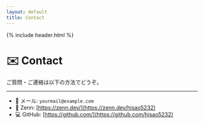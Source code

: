 ```yaml
---
layout: default
title: Contact
---
```


{% include header.html %}

# ✉️ Contact

ご質問・ご連絡は以下の方法でどうぞ。

---

- 📧 メール: `yourmail@example.com`  
- 🧠 Zenn: [https://zenn.dev/](https://zenn.dev/hisao5232)  
- 💻 GitHub: [https://github.com/](https://github.com/hisao5232)
